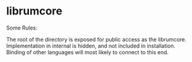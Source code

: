 # librumcore

Some Rules:

The root of the directory is exposed for public access as the librumcore.  
Implementation in internal is hidden, and not included in installation.  
Binding of other languages will most likely to connect to this end.